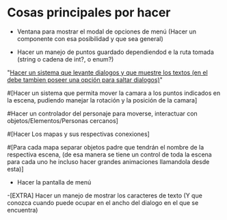 ﻿# Cosas principales por hacer

- Ventana para mostrar el modal de opciones de menú (Hacer un componente con esa posibilidad y que sea general)

- Hacer un manejo de puntos guardado dependiendod e la ruta tomada (string o cadena de int?, o enum?)

"[Hacer un sistema que levante dialogos y que muestre los textos (en el debe tambien poseer una opción para saltar dialogos)]()"

#[Hacer un sistema que permita mover la camara a los puntos indicados en la escena, pudiendo manejar la rotación y la posición de la camara]

#Hacer un controlador del personaje para moverse, interactuar con objetos/Elementos/Personas cercanos]

#[Hacer Los mapas y sus respectivas conexiones]

#[Para cada mapa separar objetos padre que tendrán el nombre de la respectiva escena, (de esa manera se tiene un control de toda la escena para cada uno he incluso hacer grandes animaciones llamandola desde esta)]

- Hacer la pantalla de menú

-[EXTRA] Hacer un manejo de mostrar los caracteres de texto  (Y que conozca cuando puede ocupar en el ancho del dialogo en el que se encuentra)